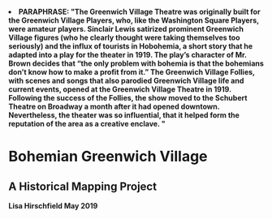 
<b><li>PARAPHRASE: "The Greenwich Village Theatre was originally built for the Greenwich Village Players, who, like the Washington Square Players, were amateur players.
Sinclair Lewis satirized prominent Greenwich Village figures (who he clearly thought were taking themselves too seriously) and the influx of tourists in Hobohemia, a short story that he adapted into a play for the theater in 1919. The play’s character of Mr. Brown decides that “the only problem with bohemia is that the bohemians don’t know how to make a profit from it.”
The Greenwich Village Follies, with scenes and songs that also parodied Greenwich Village life and current events, opened at the Greenwich Village Theatre in 1919. Following the success of the Follies, the show moved to the Schubert Theatre on Broadway a month after it had opened downtown. Nevertheless, the theater was so influential, that it helped form the reputation of the area as a creative enclave.  "


<body><h1>Bohemian Greenwich Village</h1>
<h2>A Historical Mapping Project</h2>
<p>Lisa Hirschfield  May 2019</p>
<br/>
